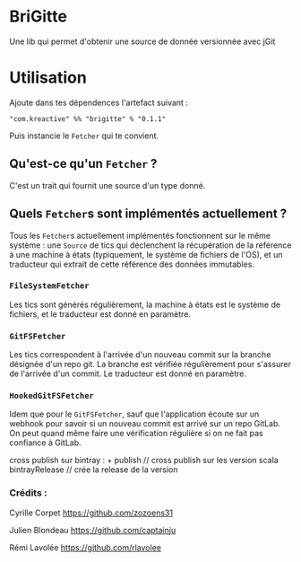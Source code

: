 BriGitte
=================================

Une lib qui permet d'obtenir une source de donnée versionnée avec jGit

# Utilisation

Ajoute dans tes dépendences l'artefact suivant :

    "com.kreactive" %% "brigitte" % "0.1.1"
    
Puis instancie le `Fetcher` qui te convient.

## Qu'est-ce qu'un `Fetcher` ?

C'est un trait qui fournit une source d'un type donné.

## Quels `Fetcher`s sont implémentés actuellement ?

Tous les `Fetcher`s actuellement implémentés fonctionnent sur le même système : une `Source` de tics qui déclenchent 
la récupération de la référence à une machine à états (typiquement, le système de fichiers de l'OS), 
et un traducteur qui extrait de cette référence des données immutables.

### `FileSystemFetcher`

Les tics sont générés régulièrement, la machine à états est le système de fichiers, et le traducteur est donné en paramètre.

### `GitFSFetcher`

Les tics correspondent à l'arrivée d'un nouveau commit sur la branche désignée d'un repo git. 
La branche est vérifiée régulièrement pour s'assurer de l'arrivée d'un commit. Le traducteur est donné en paramètre.

### `HookedGitFSFetcher`

Idem que pour le `GitFSFetcher`, sauf que l'application écoute sur un webhook pour savoir si un nouveau commit est arrivé 
sur un repo GitLab. On peut quand même faire une vérification régulière si on ne fait pas confiance à GitLab.    


cross publish sur bintray :
    + publish          // cross publish sur les version scala
    bintrayRelease     // crée la release de la version


### Crédits :

Cyrille Corpet      https://github.com/zozoens31

Julien Blondeau     https://github.com/captainju

Rémi Lavolée        https://github.com/rlavolee

